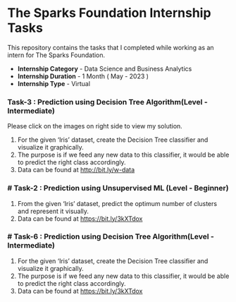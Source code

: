 # The Sparks Foundation Internship Tasks
This repository contains the tasks that I completed while working as an intern for The Sparks Foundation.

* **Internship Category** - Data Science and Business Analytics
* **Internship Duration** - 1 Month ( May - 2023 )
* **Internship Type** - Virtual

### Task-3 : Prediction using Decision Tree Algorithm(Level - Intermediate)
Please click on the images on right side to view my solution.

1. For the given ‘Iris’ dataset, create the Decision Tree classifier and visualize it graphically.
2. The purpose is if we feed any new data to this classifier, it would be able to predict the right class accordingly.
3. Data can be found at http://bit.ly/w-data

### # Task-2 : Prediction using Unsupervised ML (Level - Beginner)

1. From the given ‘Iris’ dataset, predict the optimum number of clusters and represent it visually.
2. Data can be found at https://bit.ly/3kXTdox

### # Task-6 : Prediction using Decision Tree Algorithm(Level - Intermediate)

1. For the given ‘Iris’ dataset, create the Decision Tree classifier and visualize it graphically.
2. The purpose is if we feed any new data to this classifier, it would be able to predict the right class accordingly.
3. Data can be found at https://bit.ly/3kXTdox

